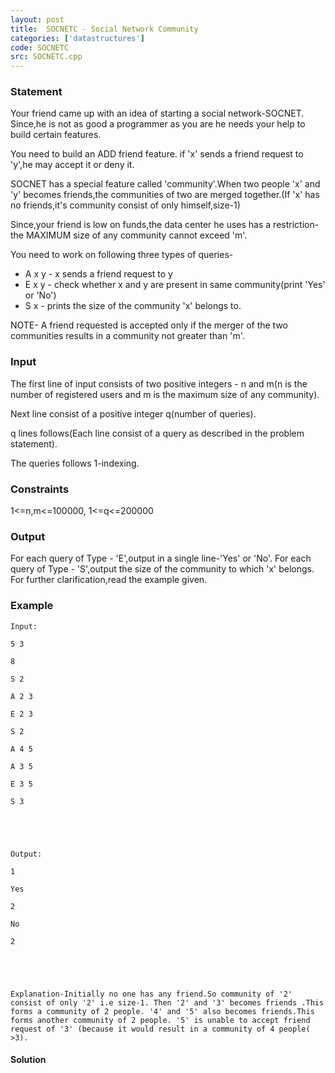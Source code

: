 ```yaml
---
layout: post
title:  SOCNETC - Social Network Community
categories: ['datastructures']
code: SOCNETC
src: SOCNETC.cpp
---
```


### **Statement**

Your friend came up with an idea of starting a social network-SOCNET. Since,he
is not as good a programmer as you are he needs your help to build certain
features.

You need to build an ADD friend feature. if 'x' sends a friend request to
'y',he may accept it or deny it.

SOCNET has a special feature called 'community'.When two people 'x' and 'y'
becomes friends,the communities of two are merged together.(If 'x' has no
friends,it's community consist of only himself,size-1)

Since,your friend is low on funds,the data center he uses has a restriction-
the MAXIMUM size of any community cannot exceed 'm'.

You need to work on following three types of queries-

  * A x y - x sends a friend request to y
  * E x y - check whether x and y are present in same community(print 'Yes' or 'No')
  * S x - prints the size of the community 'x' belongs to.

NOTE- A friend requested is accepted only if the merger of the two communities
results in a community not greater than 'm'.

### Input

The first line of input consists of two positive integers - n and m(n is the
number of registered users and m is the maximum size of any community).

Next line consist of a positive integer q(number of queries).

q lines follows(Each line consist of a query as described in the problem
statement).

The queries follows 1-indexing.

### Constraints

1<=n,m<=100000, 1<=q<=200000

### Output

For each query of Type - 'E',output in a single line-'Yes' or 'No'. For each
query of Type - 'S',output the size of the community to which 'x' belongs. For
further clarification,read the example given.

### Example

    
    
    Input:
    5 3
    8
    S 2
    A 2 3
    E 2 3
    S 2
    A 4 5
    A 3 5
    E 3 5
    S 3
    
    
    Output:
    1
    Yes
    2
    No
    2
    
    
    Explanation-Initially no one has any friend.So community of '2' consist of only '2' i.e size-1. Then '2' and '3' becomes friends .This forms a community of 2 people. '4' and '5' also becomes friends.This forms another community of 2 people. '5' is unable to accept friend request of '3' (because it would result in a community of 4 people( >3).
    



#### **Solution**



